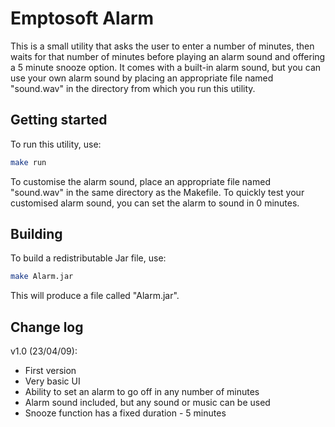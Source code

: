 # Emptosoft Alarm

This is a small utility that asks the user to enter a number of minutes, then waits for that number of minutes before playing an alarm sound and offering a 5 minute snooze option. It comes with a built-in alarm sound, but you can use your own alarm sound by placing an appropriate file named "sound.wav" in the directory from which you run this utility.

## Getting started

To run this utility, use:
```sh
make run
```
To customise the alarm sound, place an appropriate file named "sound.wav" in the same directory as the Makefile. To quickly test your customised alarm sound, you can set the alarm to sound in 0 minutes.

## Building

To build a redistributable Jar file, use:
```sh
make Alarm.jar
```
This will produce a file called "Alarm.jar".

## Change log

v1.0 (23/04/09):
- First version
- Very basic UI
- Ability to set an alarm to go off in any number of minutes
- Alarm sound included, but any sound or music can be used
- Snooze function has a fixed duration - 5 minutes

